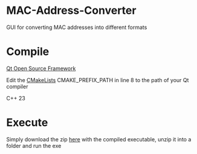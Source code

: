 # MAC-Address-Converter
GUI for converting MAC addresses into different formats

# Compile
[Qt Open Source Framework](https://www.qt.io/download-open-source?hsCtaTracking=e9c17691-91a0-4616-9bc2-1a6a6c318914%7C963686f8-2c68-442a-b17b-3d73ce95b819 "Qt Open Source Framework")

Edit the [CMakeLists](./CMakeLists.txt) CMAKE_PREFIX_PATH in line 8 to the path of your Qt compiler

C++ 23

# Execute
Simply download the zip [here](https://github.com/philipp-heller/MAC-Address-Converter/releases/tag/Release) with the compiled executable, unzip it into a folder and run the exe
